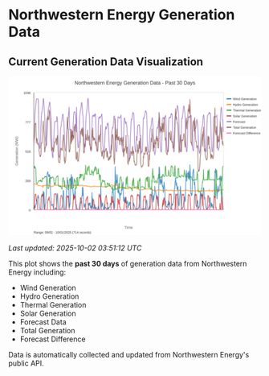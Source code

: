 # Northwestern Energy Generation Data

## Current Generation Data Visualization

![Northwestern Energy Generation Data](images/nwe_generation_plot.svg)

*Last updated: 2025-10-02 03:51:12 UTC*

This plot shows the **past 30 days** of generation data from Northwestern Energy including:
- Wind Generation
- Hydro Generation  
- Thermal Generation
- Solar Generation
- Forecast Data
- Total Generation
- Forecast Difference

Data is automatically collected and updated from Northwestern Energy's public API.

